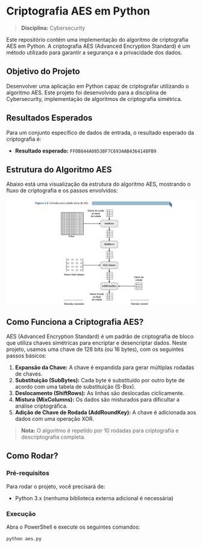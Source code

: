 # Criptografia AES em Python
> **Disciplina:** Cybersecurity

Este repositório contém uma implementação do algoritmo de criptografia AES em Python. A criptografia AES (Advanced Encryption Standard) é um método utilizado para garantir a segurança e a privacidade dos dados.

## Objetivo do Projeto
Desenvolver uma aplicação em Python capaz de criptografar utilizando o algoritmo AES. Este projeto foi desenvolvido para a disciplina de Cybersecurity, implementação de algoritmos de criptografia simétrica.

## Resultados Esperados
Para um conjunto específico de dados de entrada, o resultado esperado da criptografia é:
- **Resultado esperado:** `FF0B844A0853BF7C6934AB4364148FB9`

##  Estrutura do Algoritmo AES
Abaixo está uma visualização da estrutura do algoritmo AES, mostrando o fluxo de criptografia e os passos envolvidos:

![alt text](image.png)

## Como Funciona a Criptografia AES?
AES (Advanced Encryption Standard) é um padrão de criptografia de bloco que utiliza chaves simétricas para encriptar e desencriptar dados. Neste projeto, usamos uma chave de 128 bits (ou 16 bytes), com os seguintes passos básicos:
1. **Expansão da Chave:** A chave é expandida para gerar múltiplas rodadas de chaves.
2. **Substituição (SubBytes):** Cada byte é substituído por outro byte de acordo com uma tabela de substituição (S-Box).
3. **Deslocamento (ShiftRows):** As linhas são deslocadas ciclicamente.
4. **Mistura (MixColumns):** Os dados são misturados para dificultar a análise criptográfica.
5. **Adição de Chave de Rodada (AddRoundKey):** A chave é adicionada aos dados com uma operação XOR.

> **Nota:** O algoritmo é repetido por 10 rodadas para criptografia e descriptografia completa.

## Como Rodar?
### Pré-requisitos
Para rodar o projeto, você precisará de:
- Python 3.x (nenhuma biblioteca externa adicional é necessária)

### Execução
Abra o PowerShell e execute os seguintes comandos:

```
python aes.py
```
